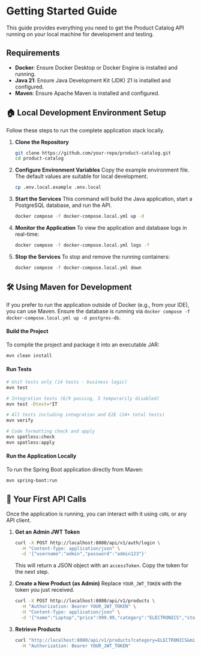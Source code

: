# Getting Started Guide

This guide provides everything you need to get the Product Catalog API running on your local machine for development and testing.

## Requirements
* **Docker**: Ensure Docker Desktop or Docker Engine is installed and running.
* **Java 21**: Ensure Java Development Kit (JDK) 21 is installed and configured.
* **Maven**: Ensure Apache Maven is installed and configured.

## 🏠 Local Development Environment Setup

Follow these steps to run the complete application stack locally.

1.  **Clone the Repository**
    ```bash
    git clone https://github.com/your-repo/product-catalog.git
    cd product-catalog
    ```

2.  **Configure Environment Variables**
    Copy the example environment file. The default values are suitable for local development.
    ```bash
    cp .env.local.example .env.local
    ```

3.  **Start the Services**
    This command will build the Java application, start a PostgreSQL database, and run the API.
    ```bash
    docker compose -f docker-compose.local.yml up -d
    ```

4.  **Monitor the Application**
    To view the application and database logs in real-time:
    ```bash
    docker compose -f docker-compose.local.yml logs -f
    ```

5.  **Stop the Services**
    To stop and remove the running containers:
    ```bash
    docker compose -f docker-compose.local.yml down
    ```

## 🛠️ Using Maven for Development

If you prefer to run the application outside of Docker (e.g., from your IDE), you can use Maven. Ensure the database is running via `docker compose -f docker-compose.local.yml up -d postgres-db`.

#### Build the Project
To compile the project and package it into an executable JAR:
```bash
mvn clean install
````

#### Run Tests

```bash
# Unit tests only (14 tests - business logic)
mvn test

# Integration tests (6/9 passing, 3 temporarily disabled)
mvn test -Dtest=*IT

# All tests including integration and E2E (24+ total tests)  
mvn verify

# Code formatting check and apply
mvn spotless:check
mvn spotless:apply
```

#### Run the Application Locally

To run the Spring Boot application directly from Maven:

```bash
mvn spring-boot:run
```

## 🚀 Your First API Calls

Once the application is running, you can interact with it using `cURL` or any API client.

1.  **Get an Admin JWT Token**

    ```bash
    curl -X POST http://localhost:8080/api/v1/auth/login \
      -H "Content-Type: application/json" \
      -d '{"username":"admin","password":"admin123"}'
    ```

    This will return a JSON object with an `accessToken`. Copy the token for the next step.

2.  **Create a New Product (as Admin)**
    Replace `YOUR_JWT_TOKEN` with the token you just received.

    ```bash
    curl -X POST http://localhost:8080/api/v1/products \
      -H "Authorization: Bearer YOUR_JWT_TOKEN" \
      -H "Content-Type: application/json" \
      -d '{"name":"Laptop","price":999.99,"category":"ELECTRONICS","stockQuantity":50}'
    ```

3.  **Retrieve Products**

    ```bash
    curl "http://localhost:8080/api/v1/products?category=ELECTRONICS&minPrice=500&page=0&size=10" \
      -H "Authorization: Bearer YOUR_JWT_TOKEN"
    ```